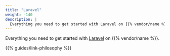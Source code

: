 ```yaml
---
title: "Laravel"
weight: -140
description: |
  Everything you need to get started with Laravel on {{% vendor/name %}}.
---
```


Everything you need to get started with [Laravel](https://laravel.com/) on {{% vendor/name %}}.

{{% guides/link-philosophy %}}
